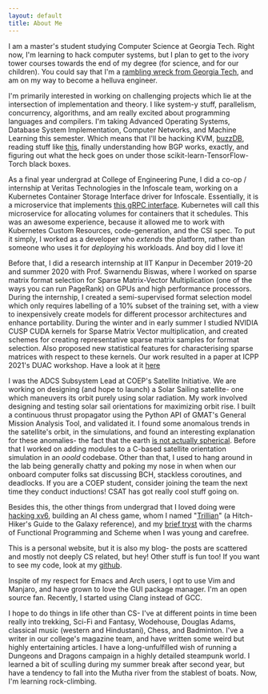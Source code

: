 ```yaml
---
layout: default
title: About Me
---
```


I am a master's student studying Computer Science at Georgia Tech. Right now,
I'm learning to hack computer systems, but I plan to get to the ivory tower
courses towards the end of my degree (for science, and for our children). You
could say that I'm a [rambling wreck from Georgia
Tech](https://www.youtube.com/watch?v=O6JXKMxRgQ8), and am on my way to become a
helluva engineer.

I'm primarily interested in working on challenging projects which lie at the
intersection of implementation and theory. I like system-y stuff, parallelism,
concurrency, algorithms, and am really excited about programming languages and
compilers. I'm taking Advanced Operating Systems, Database System
Implementation, Computer Networks, and Machine Learning this semester. Which
means that I'll be hacking KVM,
[buzzDB](https://buzzdb-docs.readthedocs.io/en/latest/index.html), reading stuff
like [this](https://www.vmware.com/pdf/usenix_resource_mgmt.pdf), finally
understanding how BGP works, exactly, and figuring out what the heck goes on
under those scikit-learn-TensorFlow-Torch black boxes. 

As a final year undergrad at College of Engineering Pune, I did a co-op /
internship at Veritas Technologies in the Infoscale team, working on a
Kubernetes Container Storage Interface driver for Infoscale. Essentially, it is
a microservice that implements [this gRPC
interface](https://github.com/container-storage-interface/spec). Kubernetes will
call this microservice for allocating volumes for containers that it schedules.
This was an awesome experience, because it allowed me to work with Kubernetes
Custom Resources, code-generation, and the CSI spec. To put it simply, I worked
as a developer who _extends_ the platform, rather than someone who uses it for
_deploying_ his workloads. And boy did I love it!

Before that, I did a research internship at IIT Kanpur in December 2019-20 and
summer 2020 with Prof. Swarnendu Biswas, where I worked on sparse matrix format
selection for Sparse Matrix-Vector Multiplication (one of the ways you can run
PageRank) on GPUs and high performance processors. During the internship, I
created a semi-supervised format selection model which only requires labelling
of a 10% subset of the training set, with a view to inexpensively create models
for different processor architectures and enhance portability.  During the
winter and in early summer I studied NVIDIA CUSP CUDA kernels for Sparse Matrix
Vector multiplication, and created schemes for creating representative sparse
matrix samples for format selection. Also proposed new statistical features for
characterising sparse matrices with respect to these kernels. Our work resulted
in a paper at ICPP 2021's DUAC workshop. Have a look at it
[here](https://www.cse.iitk.ac.in/users/swarnendu/files/papers/spmv-duac21.pdf)

I was the ADCS Subsystem Lead at COEP's Satellite Initiative. We are working on
designing (and hope to launch) a Solar Sailing satellite- one which maneuvers
its orbit purely using solar radiation. My work involved designing and testing
solar sail orientations for maximizing orbit rise. I built a continuous thrust
propagator using the Python API of GMAT's General Mission Analysis Tool, and
validated it. I found some anomalous trends in the satellite's orbit, in the
simulations, and found an interesting explanation for these anomalies- the
fact that the earth [is not actually
spherical](https://en.wikipedia.org/wiki/Nodal_precession). Before that I
worked on adding modules to a C-based satellite orientation simulation in an
*ooold* codebase. Other than that, I used to hang around in the lab being generally
chatty and poking my nose in when when our onboard computer folks sat
discussing BCH, stackless coroutines, and deadlocks. If you are a COEP student,
consider joining the team the next time they conduct inductions! CSAT has got
really cool stuff going on.

Besides this, the other things from undergrad that I loved doing were [hacking
xv6](https://github.com/akshayrdeodhar/xv6-kthreads), building an AI chess game,
whom I named "[Trillian](https://github.com/akshayrdeodhar/trillian)" (a Hitch-Hiker's Guide to the Galaxy reference), and my
[brief tryst](https://github.com/akshayrdeodhar/sicp) with the charms of Functional Programming and
Scheme when I was young and carefree. 

This is a personal website, but it is also my blog- the posts are scattered and
mostly not deeply CS related, but hey! Other stuff is fun too! If you want to
see my code, look at my [github](https://github.com/akshayrdeodhar).

Inspite of my respect for Emacs and Arch users, I opt to use Vim and Manjaro,
and have grown to love the GUI package manager. I'm an open source fan.
Recently, I started using Clang instead of GCC.

I hope to do things in life other than CS- I've at different points in time been
really into trekking, Sci-Fi and Fantasy, Wodehouse, Douglas Adams, classical
music (western and Hindustani), Chess, and Badminton. I've a writer in our
college's magazine team, and have written some weird but highly entertaining
articles. I have a long-unfulfilled wish of running a Dungeons and Dragons
campaign in a highly detailed steampunk world. I learned a bit of sculling
during my summer break after second year, but have a tendency to fall into the
Mutha river from the stablest of boats. Now, I'm learning rock-climbing.
